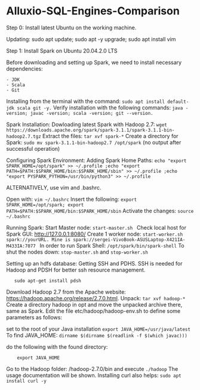 # Alluxio-SQL-Engines-Comparison

Step 0: Install latest Ubuntu on the working machine.

Updating: sudo apt update; sudo apt -y upgrade; sudo apt install vim

Step 1: Install Spark on Ubuntu 20.04.2.0 LTS

Before downloading and setting up Spark, we need to install necessary dependencies:

    - JDK
    - Scala
    - Git
Installing from the terminal with the command: ```sudo apt install default-jdk scala git -y.```
Verify installation with the following commands: ```java -version; javac -version; scala -version; git --version.```

Spark Installation:
Dowloading latest Spark with Hadoop 2.7: ```wget https://downloads.apache.org/spark/spark-3.1.1/spark-3.1.1-bin-hadoop2.7.tgz```
Extract the files: ```tar xvf spark-*```
Create a directory for Spark: ```sudo mv spark-3.1.1-bin-hadoop2.7 /opt/spark``` (no output after successful operation)

Configuring Spark Environment: 
Adding Spark Home Paths: ```echo "export SPARK_HOME=/opt/spark" >> ~/.profile ;echo "export PATH=$PATH:$SPARK_HOME/bin:$SPARK_HOME/sbin" >> ~/.profile ;echo "export PYSPARK_PYTHON=/usr/bin/python3" >> ~/.profile```

ALTERNATIVELY, use vim and .bashrc.

Open with: ```vim ~/.bashrc```
Insert the following: ```export SPARK_HOME=/opt/spark; export PATH=$PATH:$SPARK_HOME/bin:$SPARK_HOME/sbin```
Activate the changes: ```source ~/.bashrc```

Running Spark:
Start Master node: ```start-master.sh ```
Check local host for Spark GUI: http://127.0.0.1:8080/
Create 1 worker node: ```start-worker.sh spark://yourURL. Mine is spark://sergei-VivoBook-ASUSLaptop-X421IA-M433IA:7077 ```
In order to run Spark Shell: ```/opt/spark/bin/spark-shell```
To shut the nodes down: ```stop-master.sh``` and ```stop-worker.sh```

Setting up an hdfs database:
Getting SSH and PDHS. SSH is needed for Hadoop and PDSH for better ssh resource management.
 ```sudo apt-get install ssh
    sudo apt-get install pdsh
 ```
Download Hadoop 2.7 from the Apache website: https://hadoop.apache.org/release/2.7.0.html.
Unpack: ```tar xvf hadoop-*```
Create a directory hadoop in opt and move the unpacked archive there, same as Spark.
Edit the file etc/hadoop/hadoop-env.sh to define some parameters as follows:

  set to the root of your Java installation
  ```export JAVA_HOME=/usr/java/latest```
To find JAVA_HOME: ```dirname $(dirname $(readlink -f $(which javac)))```

do the following with the found directory:
```JAVA_HOME=your_java_path (mine was JAVA_HOME=/usr/lib/jvm/java-1.8.0-openjdk-amd64)
    export JAVA_HOME
```


Go to the Hadoop folder: /hadoop-2.7.0/bin and execute ```./hadoop``` The usage documentation will be shown.
Installing curl also helps: ```sudo apt install curl -y```



